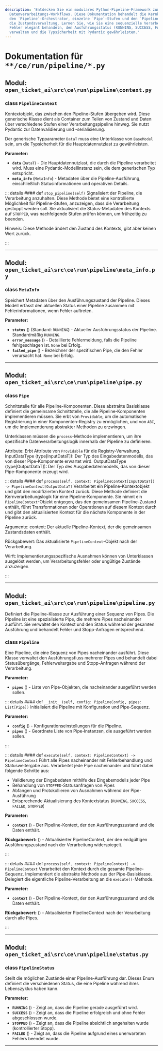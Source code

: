 ```yaml
---
description: 'Entdecken Sie ein modulares Python-Pipeline-Framework zum Erstellen robuster
  Datenverarbeitungs-Workflows. Diese Dokumentation behandelt die Kernkomponenten:
  den `Pipeline`-Orchestrator, einzelne `Pipe`-Stufen und den `PipelineContext` für
  die Zustandsverwaltung. Lernen Sie, wie Sie eine sequenzielle Verarbeitung implementieren,
  Fehler elegant behandeln, den Ausführungsstatus (RUNNING, SUCCESS, FAILED, STOPPED)
  verwalten und die Typsicherheit mit Pydantic gewährleisten.'
---
```

# Dokumentation für `**/ce/run/pipeline/*.py`

## Modul: `open_ticket_ai\src\ce\run\pipeline\context.py`


### <span style='text-info'>class</span> `PipelineContext`

Kontextobjekt, das zwischen den Pipeline-Stufen übergeben wird.
Diese generische Klasse dient als Container zum Teilen von Zustand und Daten über
verschiedene Stufen einer Verarbeitungspipeline hinweg. Sie nutzt Pydantic zur Datenvalidierung
und -serialisierung.

Der generische Typparameter `DataT` muss eine Unterklasse von `BaseModel` sein,
um die Typsicherheit für die Hauptdatennutzlast zu gewährleisten.

**Parameter:**

- **`data`** (`DataT`) - Die Hauptdatennutzlast, die durch die Pipeline verarbeitet wird.
Muss eine Pydantic-Modellinstanz sein, die dem generischen Typ entspricht.
- **`meta_info`** (`MetaInfo`) - Metadaten über die Pipeline-Ausführung, einschließlich
Statusinformationen und operativen Details.


::: details #### <Badge type="info" text="Methode"/> <span class='text-warning'>def</span> `stop_pipeline(self)`
Signalisiert der Pipeline, die Verarbeitung anzuhalten.
Diese Methode bietet eine kontrollierte Möglichkeit für Pipeline-Stufen, anzuzeigen,
dass die Verarbeitung gestoppt werden soll. Sie aktualisiert die Status-Metadaten
des Kontexts auf `STOPPED`, was nachfolgende Stufen prüfen können, um frühzeitig zu beenden.

Hinweis:
    Diese Methode ändert den Zustand des Kontexts, gibt aber keinen Wert zurück.

:::


---

## Modul: `open_ticket_ai\src\ce\run\pipeline\meta_info.py`


### <span style='text-info'>class</span> `MetaInfo`

Speichert Metadaten über den Ausführungszustand der Pipeline.
Dieses Modell erfasst den aktuellen Status einer Pipeline zusammen mit Fehlerinformationen,
wenn Fehler auftreten.

**Parameter:**

- **`status`** () (Standard: `RUNNING`) - Aktueller Ausführungsstatus der Pipeline. Standardmäßig `RUNNING`.
- **`error_message`** () - Detaillierte Fehlermeldung, falls die Pipeline fehlgeschlagen ist. `None` bei Erfolg.
- **`failed_pipe`** () - Bezeichner der spezifischen Pipe, die den Fehler verursacht hat. `None` bei Erfolg.


---

## Modul: `open_ticket_ai\src\ce\run\pipeline\pipe.py`


### <span style='text-info'>class</span> `Pipe`

Schnittstelle für alle Pipeline-Komponenten.
Diese abstrakte Basisklasse definiert die gemeinsame Schnittstelle, die alle Pipeline-Komponenten
implementieren müssen. Sie erbt von `Providable`,
um die automatische Registrierung in einer Komponenten-Registry zu ermöglichen, und von `ABC`,
um die Implementierung abstrakter Methoden zu erzwingen.

Unterklassen müssen die `process`-Methode implementieren, um ihre spezifische
Datenverarbeitungslogik innerhalb der Pipeline zu definieren.

Attribute:
    Erbt Attribute von `Providable` für die Registry-Verwaltung.
    InputDataType (type[InputDataT]): Der Typ des Eingabedatenmodells,
        das von dieser Pipe-Komponente erwartet wird.
    OutputDataType (type[OutputDataT]): Der Typ des Ausgabedatenmodells,
        das von dieser Pipe-Komponente erzeugt wird.


::: details #### <Badge type="info" text="Methode"/> <span class='text-warning'>def</span> `process(self, context: PipelineContext[InputDataT]) -> PipelineContext[OutputDataT]`
Verarbeitet ein Pipeline-Kontextobjekt und gibt den modifizierten Kontext zurück.
Diese Methode definiert die Kernverarbeitungslogik für eine Pipeline-Komponente.
Sie nimmt ein `PipelineContext`-Objekt entgegen, das den gemeinsamen Pipeline-Zustand enthält,
führt Transformationen oder Operationen auf diesem Kontext durch und gibt den
aktualisierten Kontext für die nächste Komponente in der Pipeline zurück.

Argumente:
    context: Der aktuelle Pipeline-Kontext, der die gemeinsamen Zustandsdaten enthält.

Rückgabewert:
    Das aktualisierte `PipelineContext`-Objekt nach der Verarbeitung.

Wirft:
    Implementierungsspezifische Ausnahmen können von Unterklassen ausgelöst werden, um
    Verarbeitungsfehler oder ungültige Zustände anzuzeigen.

:::


---

## Modul: `open_ticket_ai\src\ce\run\pipeline\pipeline.py`

Definiert die Pipeline-Klasse zur Ausführung einer Sequenz von Pipes.
Die Pipeline ist eine spezialisierte Pipe, die mehrere Pipes nacheinander ausführt. Sie verwaltet den Kontext
und den Status während der gesamten Ausführung und behandelt Fehler und Stopp-Anfragen entsprechend.

### <span style='text-info'>class</span> `Pipeline`

Eine Pipeline, die eine Sequenz von Pipes nacheinander ausführt.
Diese Klasse verwaltet den Ausführungsfluss mehrerer Pipes und behandelt dabei Statusübergänge,
Fehlerweitergabe und Stopp-Anfragen während der Verarbeitung.

**Parameter:**

- **`pipes`** () - Liste von Pipe-Objekten, die nacheinander ausgeführt werden sollen.


::: details #### <Badge type="info" text="Methode"/> <span class='text-warning'>def</span> `__init__(self, config: PipelineConfig, pipes: List[Pipe])`
Initialisiert die Pipeline mit Konfiguration und Pipe-Sequenz.

**Parameter:**

- **`config`** () - Konfigurationseinstellungen für die Pipeline.
- **`pipes`** () - Geordnete Liste von Pipe-Instanzen, die ausgeführt werden sollen.

:::


::: details #### <Badge type="info" text="Methode"/> <span class='text-warning'>def</span> `execute(self, context: PipelineContext) -> PipelineContext`
Führt alle Pipes nacheinander mit Fehlerbehandlung und Statusweitergabe aus.
Verarbeitet jede Pipe nacheinander und führt dabei folgende Schritte aus:
- Validierung der Eingabedaten mithilfe des Eingabemodells jeder Pipe
- Behandlung von `STOPPED`-Statusanfragen von Pipes
- Abfangen und Protokollieren von Ausnahmen während der Pipe-Ausführung
- Entsprechende Aktualisierung des Kontextstatus (`RUNNING`, `SUCCESS`, `FAILED`, `STOPPED`)

**Parameter:**

- **`context`** () - Der Pipeline-Kontext, der den Ausführungszustand und die Daten enthält.

**Rückgabewert:** () - Aktualisierter PipelineContext, der den endgültigen Ausführungszustand nach der Verarbeitung widerspiegelt.

:::


::: details #### <Badge type="info" text="Methode"/> <span class='text-warning'>def</span> `process(self, context: PipelineContext) -> PipelineContext`
Verarbeitet den Kontext durch die gesamte Pipeline-Sequenz.
Implementiert die abstrakte Methode aus der Pipe-Basisklasse. Delegiert die
eigentliche Pipeline-Verarbeitung an die `execute()`-Methode.

**Parameter:**

- **`context`** () - Der Pipeline-Kontext, der den Ausführungszustand und die Daten enthält.

**Rückgabewert:** () - Aktualisierter PipelineContext nach der Verarbeitung durch alle Pipes.

:::


---

## Modul: `open_ticket_ai\src\ce\run\pipeline\status.py`


### <span style='text-info'>class</span> `PipelineStatus`

Stellt die möglichen Zustände einer Pipeline-Ausführung dar.
Dieses Enum definiert die verschiedenen Status, die eine Pipeline während ihres Lebenszyklus haben kann.

**Parameter:**

- **`RUNNING`** () - Zeigt an, dass die Pipeline gerade ausgeführt wird.
- **`SUCCESS`** () - Zeigt an, dass die Pipeline erfolgreich und ohne Fehler abgeschlossen wurde.
- **`STOPPED`** () - Zeigt an, dass die Pipeline absichtlich angehalten wurde (kontrollierter Stopp).
- **`FAILED`** () - Zeigt an, dass die Pipeline aufgrund eines unerwarteten Fehlers beendet wurde.


---